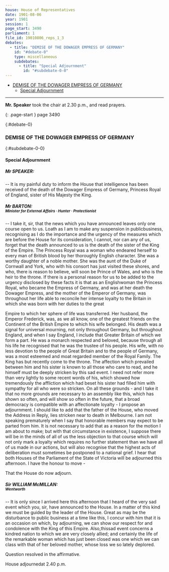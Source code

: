 ```yaml
---
house: House of Representatives
date: 1901-08-06
year: 1901
session: 1
page_start: 3490
parliament: 1
file_id: 19010806_reps_1_3
debates:
  - title: "DEMISE OF THE DOWAGER EMPRESS OF GERMANY"
    id: "#debate-0"
    type: miscellaneous
    subdebates:
      - title: "Special Adjournment"
        id: "#subdebate-0-0"
---
```


* [DEMISE OF THE DOWAGER EMPRESS OF GERMANY](#debate-0)
    * [Special Adjournment](#subdebate-0-0)


----


 **Mr. Speaker** took the chair at 2.30 p.m., and read prayers. 

{: .page-start }
page 3490

{:#debate-0}
### DEMISE OF THE DOWAGER EMPRESS OF GERMANY

{:#subdebate-0-0}
#### Special Adjournment

##### Mr SPEAKER:

-- It is my painful duty to inform the House that intelligence has been received of the death of the Dowager Empress of Germany, Princess Royal of England, sister of His Majesty the King. 

##### Mr BARTON:<br><small class="text-muted">Minister for External Affairs &middot; Hunter &middot; Protectionist</small>

-- I take it, sir, that the news which you have announced leaves only one course open to us. Loath as I am to make any suspension in publicbusiness, recognising as I do the importance and the urgency of the measures which are before the House for its consideration, I cannot, nor can any of us, forget that the death announced to us is the death of the sister of the King of the Empire. The Princess Royal was a woman who endeared herself to every man of British blood by her thoroughly English character. She was a worthy daughter of a noble mother. She was the aunt of the Duke of Cornwall and York, who with his consort has just visited these shores, and who, there is reason to believe, will soon be Prince of Wales, and who is the heir to the throne. If there is a personal reason for us to be added to the urgency disclosed by these facts it is that as an Englishwoman the Princess Royal, who became the Empress of Germany, and was at her death the Dowager Empress, and the mother of the Emperor of Germany, was throughout her life able to reconcile her intense loyalty to the Britain in which she was born with her duties to the great 

Empire to which her sphere of life was transferred.  Her  husband, the Emperor Frederick, was, as we all know, one of the greatest friends on the Continent of the British Empire to which his wife belonged.  His  death was a signal for universal mourning, not only throughout Germany, but throughout England, and when I say England, I include that Greater Britain of which we form a part. He was a monarch respected and beloved, because through all his life he recognised that he was the trustee of his people.  His  wife, with no less devotion to the people of Great Britain and to the people of Germany, was a most esteemed and moat regarded member of the Royal Family. The King has but recently come to the throne. The affection which prevailed between him and his sister is known to all those who care to read, and he himself must be deeply stricken by this sad event. I need not refer more than very lightly to some recent words of his, which showed how tremendously the affliction which had beset his sister had filled him with sympathy for all who were so stricken. On all these grounds - and I take it that no more grounds are necessary to an assembly like this, which has shown so often, and will show so often in the future, that a broad democracy is compatible with an affectionate loyalty - I propose an adjournment. I should like to add that the father of the House, who moved the Address in Reply, lies stricken near to death in Melbourne. I am not speaking prematurely when I say that honorable members may expect to be parted from him. It is not necessary to add that as a reason for the motion I am about to make; but with that circumstance in existence, I suppose there will be in the minds of all of us the less objection to that course which will not only mark a loyalty which requires no further statement than we have all of us made in our actions, but will also recognise that the highest acts of deliberation must sometimes be postponed to a national grief. I hear that both Houses of the Parliament of the State of Victoria will be adjourned this afternoon. I have the honour to move - 

That the House do now adjourn. 

##### Sir WILLIAM McMILLAN:<br><small class="text-muted">Wentworth</small>

-- It is only since I arrived here this afternoon that I heard of the very sad event which you, sir, have announced to the House. In a matter of this kind we must be guided by the leader of the House. Great  as  may be the disturbance to public business at a time like this, I concur with him that it is  an  occasion on which, by adjourning, we can show our respect for and condolence with the King of this Empire.  Also,thissad  event concerns a kindred nation to which we are very closely allied; and certainly the life of the remarkable woman which has just been closed was one which we can class with that of her beloved mother, whose loss we so lately deplored. 

Question resolved in the affirmative. 

House adjournedat 2.40 p.m. 

